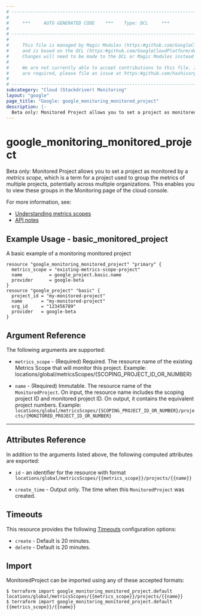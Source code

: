 ```yaml
---
# ----------------------------------------------------------------------------
#
#     ***     AUTO GENERATED CODE    ***    Type: DCL     ***
#
# ----------------------------------------------------------------------------
#
#     This file is managed by Magic Modules (https:#github.com/GoogleCloudPlatform/magic-modules)
#     and is based on the DCL (https:#github.com/GoogleCloudPlatform/declarative-resource-client-library).
#     Changes will need to be made to the DCL or Magic Modules instead of here.
#
#     We are not currently able to accept contributions to this file. If changes
#     are required, please file an issue at https:#github.com/hashicorp/terraform-provider-google/issues/new/choose
#
# ----------------------------------------------------------------------------
subcategory: "Cloud (Stackdriver) Monitoring"
layout: "google"
page_title: "Google: google_monitoring_monitored_project"
description: |-
  Beta only: Monitored Project allows you to set a project as monitored by a _metrics scope_, which is a term for a project used to group the metrics of multiple projects, potentially across multiple organizations.  This enables you to view these groups in the Monitoring page of the cloud console.
---
```


# google_monitoring_monitored_project

Beta only: Monitored Project allows you to set a project as monitored by a _metrics scope_, which is a term for a project used to group the metrics of multiple projects, potentially across multiple organizations.  This enables you to view these groups in the Monitoring page of the cloud console.

For more information, see:
* [Understanding metrics scopes](https://cloud.google.com/monitoring/settings#concept-scope)
* [API notes](https://cloud.google.com/monitoring/settings/manage-api)
## Example Usage - basic_monitored_project
A basic example of a monitoring monitored project
```hcl
resource "google_monitoring_monitored_project" "primary" {
  metrics_scope = "existing-metrics-scope-project"
  name          = google_project.basic.name
  provider      = google-beta
}
resource "google_project" "basic" {
  project_id = "my-monitored-project"
  name       = "my-monitored-project"
  org_id     = "123456789"
  provider   = google-beta
}

```

## Argument Reference

The following arguments are supported:

* `metrics_scope` -
  (Required)
  Required. The resource name of the existing Metrics Scope that will monitor this project. Example: locations/global/metricsScopes/{SCOPING_PROJECT_ID_OR_NUMBER}
  
* `name` -
  (Required)
  Immutable. The resource name of the `MonitoredProject`. On input, the resource name includes the scoping project ID and monitored project ID. On output, it contains the equivalent project numbers. Example: `locations/global/metricsScopes/{SCOPING_PROJECT_ID_OR_NUMBER}/projects/{MONITORED_PROJECT_ID_OR_NUMBER}`
  


- - -



## Attributes Reference

In addition to the arguments listed above, the following computed attributes are exported:

* `id` - an identifier for the resource with format `locations/global/metricsScopes/{{metrics_scope}}/projects/{{name}}`

* `create_time` -
  Output only. The time when this `MonitoredProject` was created.
  
## Timeouts

This resource provides the following
[Timeouts](/docs/configuration/resources.html#timeouts) configuration options:

- `create` - Default is 20 minutes.
- `delete` - Default is 20 minutes.

## Import

MonitoredProject can be imported using any of these accepted formats:

```
$ terraform import google_monitoring_monitored_project.default locations/global/metricsScopes/{{metrics_scope}}/projects/{{name}}
$ terraform import google_monitoring_monitored_project.default {{metrics_scope}}/{{name}}
```



